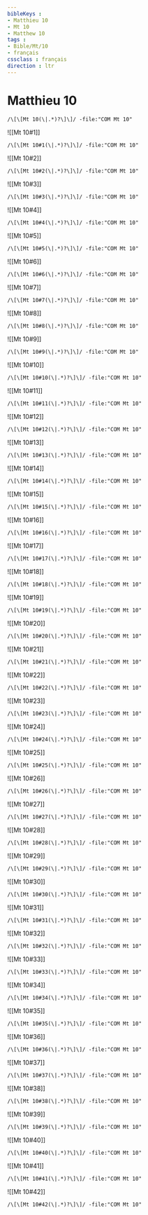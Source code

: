 ```yaml
---
bibleKeys : 
- Matthieu 10
- Mt 10
- Matthew 10
tags : 
- Bible/Mt/10
- français
cssclass : français
direction : ltr
---
```


# Matthieu 10

```query
/\[\[Mt 10(\|.*)?\]\]/ -file:"COM Mt 10"
```



![[Mt 10#1]]

```query
/\[\[Mt 10#1(\|.*)?\]\]/ -file:"COM Mt 10"
```

![[Mt 10#2]]

```query
/\[\[Mt 10#2(\|.*)?\]\]/ -file:"COM Mt 10"
```

![[Mt 10#3]]

```query
/\[\[Mt 10#3(\|.*)?\]\]/ -file:"COM Mt 10"
```

![[Mt 10#4]]

```query
/\[\[Mt 10#4(\|.*)?\]\]/ -file:"COM Mt 10"
```

![[Mt 10#5]]

```query
/\[\[Mt 10#5(\|.*)?\]\]/ -file:"COM Mt 10"
```

![[Mt 10#6]]

```query
/\[\[Mt 10#6(\|.*)?\]\]/ -file:"COM Mt 10"
```

![[Mt 10#7]]

```query
/\[\[Mt 10#7(\|.*)?\]\]/ -file:"COM Mt 10"
```

![[Mt 10#8]]

```query
/\[\[Mt 10#8(\|.*)?\]\]/ -file:"COM Mt 10"
```

![[Mt 10#9]]

```query
/\[\[Mt 10#9(\|.*)?\]\]/ -file:"COM Mt 10"
```

![[Mt 10#10]]

```query
/\[\[Mt 10#10(\|.*)?\]\]/ -file:"COM Mt 10"
```

![[Mt 10#11]]

```query
/\[\[Mt 10#11(\|.*)?\]\]/ -file:"COM Mt 10"
```

![[Mt 10#12]]

```query
/\[\[Mt 10#12(\|.*)?\]\]/ -file:"COM Mt 10"
```

![[Mt 10#13]]

```query
/\[\[Mt 10#13(\|.*)?\]\]/ -file:"COM Mt 10"
```

![[Mt 10#14]]

```query
/\[\[Mt 10#14(\|.*)?\]\]/ -file:"COM Mt 10"
```

![[Mt 10#15]]

```query
/\[\[Mt 10#15(\|.*)?\]\]/ -file:"COM Mt 10"
```

![[Mt 10#16]]

```query
/\[\[Mt 10#16(\|.*)?\]\]/ -file:"COM Mt 10"
```

![[Mt 10#17]]

```query
/\[\[Mt 10#17(\|.*)?\]\]/ -file:"COM Mt 10"
```

![[Mt 10#18]]

```query
/\[\[Mt 10#18(\|.*)?\]\]/ -file:"COM Mt 10"
```

![[Mt 10#19]]

```query
/\[\[Mt 10#19(\|.*)?\]\]/ -file:"COM Mt 10"
```

![[Mt 10#20]]

```query
/\[\[Mt 10#20(\|.*)?\]\]/ -file:"COM Mt 10"
```

![[Mt 10#21]]

```query
/\[\[Mt 10#21(\|.*)?\]\]/ -file:"COM Mt 10"
```

![[Mt 10#22]]

```query
/\[\[Mt 10#22(\|.*)?\]\]/ -file:"COM Mt 10"
```

![[Mt 10#23]]

```query
/\[\[Mt 10#23(\|.*)?\]\]/ -file:"COM Mt 10"
```

![[Mt 10#24]]

```query
/\[\[Mt 10#24(\|.*)?\]\]/ -file:"COM Mt 10"
```

![[Mt 10#25]]

```query
/\[\[Mt 10#25(\|.*)?\]\]/ -file:"COM Mt 10"
```

![[Mt 10#26]]

```query
/\[\[Mt 10#26(\|.*)?\]\]/ -file:"COM Mt 10"
```

![[Mt 10#27]]

```query
/\[\[Mt 10#27(\|.*)?\]\]/ -file:"COM Mt 10"
```

![[Mt 10#28]]

```query
/\[\[Mt 10#28(\|.*)?\]\]/ -file:"COM Mt 10"
```

![[Mt 10#29]]

```query
/\[\[Mt 10#29(\|.*)?\]\]/ -file:"COM Mt 10"
```

![[Mt 10#30]]

```query
/\[\[Mt 10#30(\|.*)?\]\]/ -file:"COM Mt 10"
```

![[Mt 10#31]]

```query
/\[\[Mt 10#31(\|.*)?\]\]/ -file:"COM Mt 10"
```

![[Mt 10#32]]

```query
/\[\[Mt 10#32(\|.*)?\]\]/ -file:"COM Mt 10"
```

![[Mt 10#33]]

```query
/\[\[Mt 10#33(\|.*)?\]\]/ -file:"COM Mt 10"
```

![[Mt 10#34]]

```query
/\[\[Mt 10#34(\|.*)?\]\]/ -file:"COM Mt 10"
```

![[Mt 10#35]]

```query
/\[\[Mt 10#35(\|.*)?\]\]/ -file:"COM Mt 10"
```

![[Mt 10#36]]

```query
/\[\[Mt 10#36(\|.*)?\]\]/ -file:"COM Mt 10"
```

![[Mt 10#37]]

```query
/\[\[Mt 10#37(\|.*)?\]\]/ -file:"COM Mt 10"
```

![[Mt 10#38]]

```query
/\[\[Mt 10#38(\|.*)?\]\]/ -file:"COM Mt 10"
```

![[Mt 10#39]]

```query
/\[\[Mt 10#39(\|.*)?\]\]/ -file:"COM Mt 10"
```

![[Mt 10#40]]

```query
/\[\[Mt 10#40(\|.*)?\]\]/ -file:"COM Mt 10"
```

![[Mt 10#41]]

```query
/\[\[Mt 10#41(\|.*)?\]\]/ -file:"COM Mt 10"
```

![[Mt 10#42]]

```query
/\[\[Mt 10#42(\|.*)?\]\]/ -file:"COM Mt 10"
```


